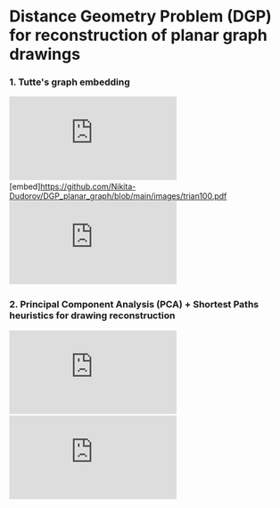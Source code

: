 # Distance Geometry Problem (DGP) for reconstruction of planar graph drawings   

### 1. Tutte's graph embedding
![](https://github.com/Nikita-Dudorov/DGP_planar_graph/blob/main/images/trian100.pdf)
[embed]https://github.com/Nikita-Dudorov/DGP_planar_graph/blob/main/images/trian100.pdf
![](https://github.com/Nikita-Dudorov/DGP_planar_graph/blob/main/images/tutte100.pdf)

### 2. Principal Component Analysis (PCA) + Shortest Paths heuristics for drawing reconstruction
![](https://github.com/Nikita-Dudorov/DGP_planar_graph/blob/main/images/Instance100.pdf)
![](https://github.com/Nikita-Dudorov/DGP_planar_graph/blob/main/images/FW_PCA100.pdf)
